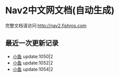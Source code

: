 # Nav2中文网文档(自动生成)

完整文档请访问:http://nav2.fishros.com

## 最近一次更新记录
- [小鱼](https://github.com/fishros) update:1050|2
- [小鱼](https://github.com/fishros) update:1052|2
- [小鱼](https://github.com/fishros) update:1054|2
